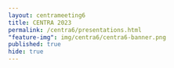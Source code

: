 ```yaml
---
layout: centrameeting6
title: CENTRA 2023
permalink: /centra6/presentations.html
"feature-img": img/centra6/centra6-banner.png
published: true
hide: true
---
```



###
